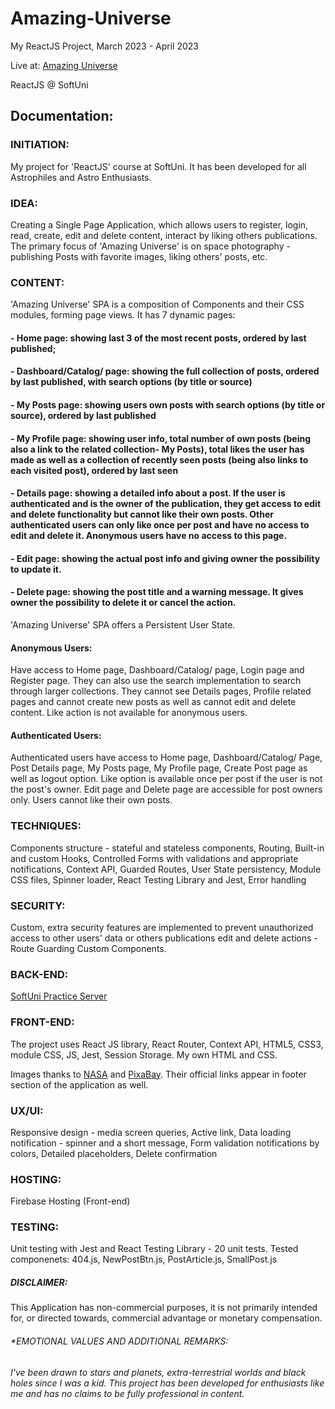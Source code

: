 # Amazing-Universe

My ReactJS Project, March 2023 - April 2023

Live at: [Amazing Universe](https://amazing-universe-04.web.app/ 'Amazing Universe')

ReactJS @ SoftUni

## Documentation:

### INITIATION:

My project for 'ReactJS' course at SoftUni. It has been developed for all Astrophiles and Astro Enthusiasts.

### IDEA:

Creating a Single Page Application, which allows users to register, login, read, create, edit and delete content, interact by liking others publications.
The primary focus of 'Amazing Universe' is on space photography - publishing Posts with favorite images, liking others' posts, etc.

### CONTENT:

'Amazing Universe' SPA is a composition of Components and their CSS modules, forming page views. It has 7 dynamic pages:

#### - Home page: showing last 3 of the most recent posts, ordered by last published;

#### - Dashboard/Catalog/ page: showing the full collection of posts, ordered by last published, with search options (by title or source)

#### - My Posts page: showing users own posts with search options (by title or source), ordered by last published

#### - My Profile page: showing user info, total number of own posts (being also a link to the related collection- My Posts), total likes the user has made as well as a collection of recently seen posts (being also links to each visited post), ordered by last seen

#### - Details page: showing a detailed info about a post. If the user is authenticated and is the owner of the publication, they get access to edit and delete functionality but cannot like their own posts. Other authenticated users can only like once per post and have no access to edit and delete it. Anonymous users have no access to this page.

#### - Edit page: showing the actual post info and giving owner the possibility to update it.

#### - Delete page: showing the post title and a warning message. It gives owner the possibility to delete it or cancel the action.

'Amazing Universe' SPA offers a Persistent User State.

#### Anonymous Users:

Have access to Home page, Dashboard/Catalog/ page, Login page and Register page. They can also use the search implementation to search through larger collections. They cannot see Details pages, Profile related pages and cannot create new posts as well as cannot edit and delete content. Like action is not available for anonymous users.

#### Authenticated Users:

Authenticated users have access to Home page, Dashboard/Catalog/ Page, Post Details page, My Posts page, My Profile page, Create Post page as well as logout option. Like option is available once per post if the user is not the post's owner.
Edit page and Delete page are accessible for post owners only. Users cannot like their own posts.

### TECHNIQUES:

Components structure - stateful and stateless components, Routing, Built-in and custom Hooks, Controlled Forms with validations and appropriate notifications, Context API, Guarded Routes, User State persistency, Module CSS files, Spinner loader, React Testing Library and Jest, Error handling

### SECURITY:

Custom, extra security features are implemented to prevent unauthorized access to other users' data or others publications edit and delete actions - Route Guarding Custom Components.

### BACK-END:

[SoftUni Practice Server](https://github.com/softuni-practice-server/softuni-practice-server 'SoftUni Practice Server')

### FRONT-END:

The project uses React JS library, React Router, Context API, HTML5, CSS3, module CSS, JS, Jest, Session Storage.
My own HTML and CSS.

Images thanks to [NASA](https://www.nasa.gov/multimedia/imagegallery/index.html 'NASA') and [PixaBay](https://pixabay.com/images/search/universe/ 'PixaBay'). Their official links appear in footer section of the application as well.

### UX/UI:

Responsive design - media screen queries, Active link, Data loading notification - spinner and a short message, Form validation notifications by colors, Detailed placeholders, Delete confirmation

### HOSTING:

Firebase Hosting (Front-end)

### TESTING:

Unit testing with Jest and React Testing Library - 20 unit tests.
Tested componenets: 404.js, NewPostBtn.js, PostArticle.js, SmallPost.js

##### DISCLAIMER:

This Application has non-commercial purposes, it is not primarily intended for, or directed towards, commercial advantage or monetary compensation.

###### \*EMOTIONAL VALUES AND ADDITIONAL REMARKS:

###### I've been drawn to stars and planets, extra-terrestrial worlds and black holes since I was a kid. This project has been developed for enthusiasts like me and has no claims to be fully professional in content.
